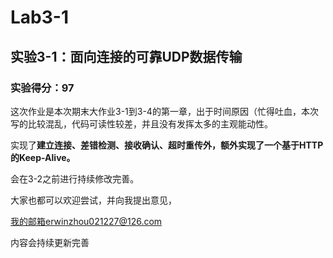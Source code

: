 # Lab3-1

## 实验3-1：面向连接的可靠UDP数据传输

### 实验得分：97

这次作业是本次期末大作业3-1到3-4的第一章，出于时间原因（忙得吐血，本次写的比较混乱，代码可读性较差，并且没有发挥太多的主观能动性。

实现了**建立连接、差错检测、接收确认、超时重传外，额外实现了一个基于HTTP的Keep-Alive。**

会在3-2之前进行持续修改完善。

大家也都可以欢迎尝试，并向我提出意见，

我的邮箱erwinzhou021227@126.com

内容会持续更新完善